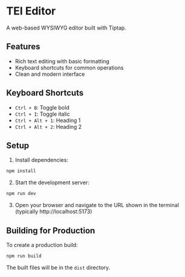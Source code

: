 # TEI Editor

A web-based WYSIWYG editor built with Tiptap.

## Features

- Rich text editing with basic formatting
- Keyboard shortcuts for common operations
- Clean and modern interface

## Keyboard Shortcuts

- `Ctrl + B`: Toggle bold
- `Ctrl + I`: Toggle italic
- `Ctrl + Alt + 1`: Heading 1
- `Ctrl + Alt + 2`: Heading 2

## Setup

1. Install dependencies:
```bash
npm install
```

2. Start the development server:
```bash
npm run dev
```

3. Open your browser and navigate to the URL shown in the terminal (typically http://localhost:5173)

## Building for Production

To create a production build:

```bash
npm run build
```

The built files will be in the `dist` directory. 